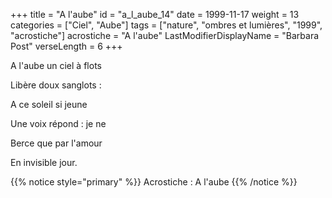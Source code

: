 +++
title = "A l'aube"
id = "a_l_aube_14"
date = 1999-11-17
weight = 13
categories = ["Ciel", "Aube"]
tags = ["nature", "ombres et lumières", "1999", "acrostiche"]
acrostiche = "A l'aube"
LastModifierDisplayName = "Barbara Post"
verseLength = 6
+++

A l'aube un ciel à flots

Libère doux sanglots :

A ce soleil si jeune

Une voix répond : je ne

Berce que par l'amour

En invisible jour.

{{% notice style="primary" %}}
Acrostiche : A l'aube
{{% /notice %}}
